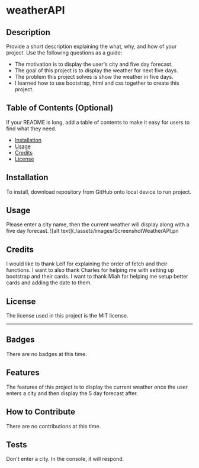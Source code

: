 # weatherAPI

## Description

Provide a short description explaining the what, why, and how of your project. Use the following questions as a guide:

- The motivation is to display the user's city and five day forecast.
- The goal of this project is to display the weather for next five days.
- The problem this project solves is show the weather in five days.
- I learned how to use bootstrap, html and css together to create this project.

## Table of Contents (Optional)

If your README is long, add a table of contents to make it easy for users to find what they need.

- [Installation](#installation)
- [Usage](#usage)
- [Credits](#credits)
- [License](#license)

## Installation

To install, download repository from GitHub onto local device to run project.

## Usage

Please enter a city name, then the current weather will display along with a five day forecast.
    ![alt text](./assets/images/ScreenshotWeatherAPI.pn
## Credits

I would like to thank Leif for explaining the order of fetch and their functions. I want to also thank Charles for helping me with setting up bootstrap and their cards. I want to thank Miah for helping me setup better cards and adding the date to them.

## License

The license used in this project is the MIT license.

---

## Badges

There are no badges at this time.

## Features

The features of this project is to display the current weather once the user enters a city and then display the 5 day forecast after.

## How to Contribute

There are no contributions at this time.

## Tests

Don't enter a city. In the console, it will respond.